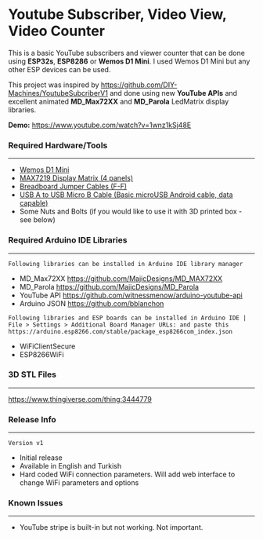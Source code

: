 # Youtube Subscriber, Video View, Video Counter
This is a basic YouTube subscribers and viewer counter that can be done using **ESP32s**, **ESP8286** or **Wemos D1 Mini**. I used Wemos D1 Mini but any other ESP devices can be used.

This project was inspired by https://github.com/DIY-Machines/YoutubeSubcriberV1 and done using new **YouTube APIs** and excellent animated **MD_Max72XX** and **MD_Parola** LedMatrix display libraries.

**Demo:** https://www.youtube.com/watch?v=1wnz1kSj48E

### Required Hardware/Tools
---
- [Wemos D1 Mini](https://s.click.aliexpress.com/e/_dYzhfhp)
- [MAX7219 Display Matrix (4 panels)](https://s.click.aliexpress.com/e/_d7a2q6f)
- [Breadboard Jumper Cables (F-F)](https://s.click.aliexpress.com/e/_d8bPAfh)
- [USB A to USB Micro B Cable (Basic microUSB Android cable, data capable)](https://s.click.aliexpress.com/e/_dVc8zCP)
- Some Nuts and Bolts (if you would like to use it with 3D printed box - see below)

### Required Arduino IDE Libraries
---
`Following libraries can be installed in Arduino IDE library manager`
- MD_Max72XX https://github.com/MajicDesigns/MD_MAX72XX
- MD_Parola https://github.com/MajicDesigns/MD_Parola
- YouTube API https://github.com/witnessmenow/arduino-youtube-api
- Arduino JSON https://github.com/bblanchon

`Following libraries and ESP boards can be installed in Arduino IDE | File > Settings > Additional Board Manager URLs:
and paste this https://arduino.esp8266.com/stable/package_esp8266com_index.json`
- WiFiClientSecure
- ESP8266WiFi

### 3D STL Files
---
https://www.thingiverse.com/thing:3444779

### Release Info
----------
`Version v1`
- Initial release
- Available in English and Turkish
- Hard coded WiFi connection parameters. Will add web interface to change WiFi parameters and options

### Known Issues
------
- YouTube stripe is built-in but not working. Not important.
